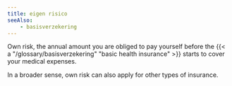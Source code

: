```yaml
---
title: eigen risico
seeAlso:
    - basisverzekering
---
```


Own risk, the annual amount you are obliged to pay yourself before the {{< a "/glossary/basisverzekering" "basic health insurance" >}} starts to cover your medical expenses.

In a broader sense, own risk can also apply for other types of insurance.

<!--more-->
